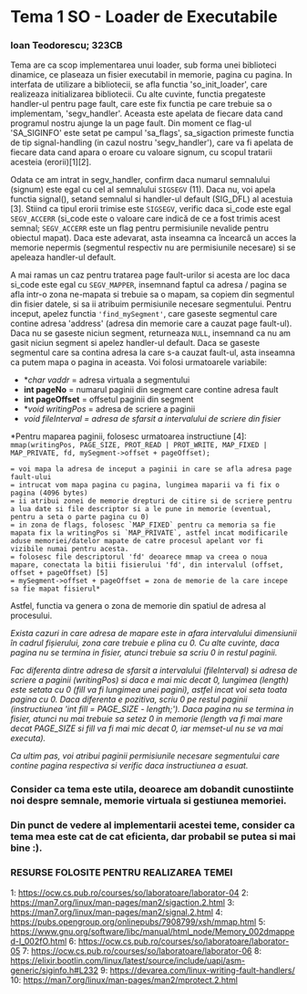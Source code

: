 # Tema 1 SO - Loader de Executabile
### Ioan Teodorescu; 323CB

Tema are ca scop implementarea unui loader, sub forma unei biblioteci dinamice, ce plaseaza un fisier executabil in memorie, pagina cu pagina. In interfata de utilizare a bibliotecii, se afla functia 'so_init_loader', care realizeaza initializarea bibliotecii. Cu alte cuvinte, functia pregateste handler-ul pentru page fault, care este fix functia pe care trebuie sa o implementam, 'segv_handler'. Aceasta este apelata de fiecare data cand programul nostru ajunge la un page fault. Din moment ce flag-ul 'SA_SIGINFO' este setat pe campul 'sa_flags', sa_sigaction primeste functia de tip signal-handling (in cazul nostru 'segv_handler'), care va fi apelata de fiecare data cand apara o eroare cu valoare signum, cu scopul tratarii acesteia (erorii)[1][2].

Odata ce am intrat in segv_handler, confirm daca numarul semnalului (signum) este egal cu cel al semnalului `SIGSEGV` (11). Daca nu, voi apela functia signal(), setand semnalul si handler-ul default (SIG_DFL) al acestuia [3]. Stiind ca tipul erorii trimise este `SIGSEGV`, verific daca si_code este egal `SEGV_ACCERR` (si_code este o valoare care indică de ce a fost trimis acest semnal; `SEGV_ACCERR` este un flag pentru permisiunile nevalide pentru obiectul mapat). Daca este adevarat, asta inseamna ca încearcă un acces la memorie nepermis (segmentul respectiv nu are permisiunile necesare) si se apeleaza handler-ul default.

A mai ramas un caz pentru tratarea page fault-urilor si acesta are loc daca si_code este egal cu `SEGV_MAPPER`, insemnand faptul ca adresa / pagina se afla intr-o zona ne-mapata si trebuie sa o mapam, sa copiem din segmentul din fisier datele, si sa ii atribuim permisiunile necesare segmentului. Pentru inceput, apelez functia `'find_mySegment'`, care gaseste segmentul care contine adresa 'address' (adresa din memorie care a cauzat page fault-ul). Daca nu se gaseste niciun segment, returneaza `NULL`, insemnand ca nu am gasit niciun segment si apelez handler-ul default. Daca se gaseste segmentul care sa contina adresa la care s-a cauzat fault-ul, asta inseamna ca putem mapa o pagina in aceasta. Voi folosi urmatoarele variabile: 
- **char *vaddr** = adresa virtuala a segmentului
- **int pageNo** = numarul paginii din segment care contine adresa fault
- **int pageOffset** = offsetul paginii din segment
- **void *writingPos** = adresa de scriere a paginii
- **void *fileInterval** = adresa de sfarsit a intervalului de scriere din fisier*

*Pentru maparea paginii, folosesc urmatoarea instructiune [4]:
  ```  mmap(writingPos, PAGE_SIZE, PROT_READ | PROT_WRITE, MAP_FIXED | MAP_PRIVATE, fd, mySegment->offset + pageOffset);```

	= voi mapa la adresa de inceput a paginii in care se afla adresa page fault-ului
	= intrucat vom mapa pagina cu pagina, lungimea maparii va fi fix o pagina (4096 bytes)
	= ii atribui zonei de memorie drepturi de citire si de scriere pentru a lua date si file descriptor si a le pune in memorie (eventual, pentru a seta o parte pagina cu 0) 	
	= in zona de flags, folosesc `MAP_FIXED` pentru ca memoria sa fie mapata fix la writingPos si `MAP_PRIVATE`, astfel incat modificarile aduse memoriei/datelor mapate de catre procesul apelant vor fi vizibile numai pentru acesta.
	= folosesc file descriptorul 'fd' deoarece mmap va creea o noua mapare, conectata la bitii fisierului 'fd', din intervalul (offset, offset + pageOffset) [5]
	= mySegment->offset + pageOffset = zona de memorie de la care incepe sa fie mapat fisierul*

Astfel, functia va genera o zona de memorie din spatiul de adresa al procesului.

*Exista cazuri in care adresa de mapare este in afara intervalului dimensiunii în cadrul fișierului, zona care trebuie e plina cu 0. Cu alte cuvinte, daca pagina nu se termina in fisier, atunci trebuie sa scriu 0 in restul paginii.*

*Fac diferenta dintre adresa de sfarsit a intervalului (fileInterval) si adresa de scriere a paginii (writingPos) si daca e mai mic decat 0, lungimea (length) este setata cu 0 (fill va fi lungimea unei pagini), astfel incat voi seta toata pagina cu 0. Daca diferenta e pozitiva, scriu 0 pe restul paginii (instructiunea 'int fill = PAGE_SIZE - length;'). Daca pagina nu se termina in fisier, atunci nu mai trebuie sa setez 0 in memorie (length va fi mai mare decat PAGE_SIZE si fill va fi mai mic decat 0, iar memset-ul nu se va mai executa).*

*Ca ultim pas, voi atribui paginii permisiunile necesare segmentului care contine pagina respectiva si verific daca instructiunea a esuat.*

### Consider ca tema este utila, deoarece am dobandit cunostiinte noi despre semnale, memorie virtuala si gestiunea memoriei.

### Din punct de vedere al implementarii acestei teme, consider ca tema mea este cat de cat eficienta, dar probabil se putea si mai bine :).

### RESURSE FOLOSITE PENTRU REALIZAREA TEMEI

1: https://ocw.cs.pub.ro/courses/so/laboratoare/laborator-04
2: https://man7.org/linux/man-pages/man2/sigaction.2.html
3: https://man7.org/linux/man-pages/man2/signal.2.html
4: https://pubs.opengroup.org/onlinepubs/7908799/xsh/mmap.html
5: https://www.gnu.org/software/libc/manual/html_node/Memory_002dmapped-I_002fO.html
6: https://ocw.cs.pub.ro/courses/so/laboratoare/laborator-05
7: https://ocw.cs.pub.ro/courses/so/laboratoare/laborator-06
8: https://elixir.bootlin.com/linux/latest/source/include/uapi/asm-generic/siginfo.h#L232
9: https://devarea.com/linux-writing-fault-handlers/
10: https://man7.org/linux/man-pages/man2/mprotect.2.html